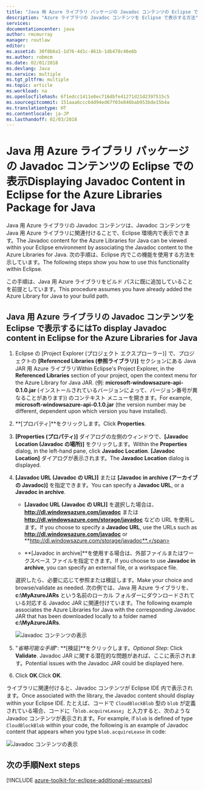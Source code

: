 ```yaml
---
title: "Java 用 Azure ライブラリ パッケージの Javadoc コンテンツの Eclipse での表示"
description: "Azure ライブラリの Javadoc コンテンツを Eclipse で表示する方法"
services: 
documentationcenter: java
author: rmcmurray
manager: routlaw
editor: 
ms.assetid: 30f8b6a1-1d76-4d1c-861b-1db478c46e6b
ms.author: robmcm
ms.date: 02/01/2018
ms.devlang: Java
ms.service: multiple
ms.tgt_pltfrm: multiple
ms.topic: article
ms.workload: na
ms.openlocfilehash: 6f1edcc1411e8ec716dbfe41271d21d2397515c5
ms.sourcegitcommit: 151aaa6ccc64d94ed67f03e846bab953bde15b4a
ms.translationtype: HT
ms.contentlocale: ja-JP
ms.lasthandoff: 02/03/2018
---
```

# <a name="displaying-javadoc-content-in-eclipse-for-the-azure-libraries-package-for-java"></a><span data-ttu-id="6bacc-103">Java 用 Azure ライブラリ パッケージの Javadoc コンテンツの Eclipse での表示</span><span class="sxs-lookup"><span data-stu-id="6bacc-103">Displaying Javadoc Content in Eclipse for the Azure Libraries Package for Java</span></span>

<span data-ttu-id="6bacc-104">Java 用 Azure ライブラリの Javadoc コンテンツは、Javadoc コンテンツを Java 用 Azure ライブラリに関連付けることで、Eclipse 環境内で表示できます。</span><span class="sxs-lookup"><span data-stu-id="6bacc-104">The Javadoc content for the Azure Libraries for Java can be viewed within your Eclipse environment by associating the Javadoc content to the Azure Libraries for Java.</span></span> <span data-ttu-id="6bacc-105">次の手順は、Eclipse 内でこの機能を使用する方法を示しています。</span><span class="sxs-lookup"><span data-stu-id="6bacc-105">The following steps show you how to use this functionality within Eclipse.</span></span>

<span data-ttu-id="6bacc-106">この手順は、Java 用 Azure ライブラリをビルド パスに既に追加していることを前提としています。</span><span class="sxs-lookup"><span data-stu-id="6bacc-106">This procedure assumes you have already added the Azure Library for Java to your build path.</span></span>

## <a name="to-display-javadoc-content-in-eclipse-for-the-azure-libraries-for-java"></a><span data-ttu-id="6bacc-107">Java 用 Azure ライブラリの Javadoc コンテンツを Eclipse で表示するには</span><span class="sxs-lookup"><span data-stu-id="6bacc-107">To display Javadoc content in Eclipse for the Azure Libraries for Java</span></span>

1. <span data-ttu-id="6bacc-108">Eclipse の [Project Explorer (プロジェクト エクスプローラー)] で、プロジェクトの **[Referenced Libraries (参照ライブラリ)]** セクションにある Java JAR 用 Azure ライブラリ</span><span class="sxs-lookup"><span data-stu-id="6bacc-108">Within Eclipse's Project Explorer, in the **Referenced Libraries** section of your project, open the context menu for the Azure Library for Java JAR.</span></span> <span data-ttu-id="6bacc-109">(例: **microsoft-windowsazure-api-0.1.0.jar** (インストールされているバージョンによって、バージョン番号が異なることがあります)) のコンテキスト メニューを開きます。</span><span class="sxs-lookup"><span data-stu-id="6bacc-109">For example, **microsoft-windowsazure-api-0.1.0.jar** (the version number may be different, dependent upon which version you have installed).</span></span>

1. <span data-ttu-id="6bacc-110">**[プロパティ]**をクリックします。</span><span class="sxs-lookup"><span data-stu-id="6bacc-110">Click **Properties**.</span></span>

1. <span data-ttu-id="6bacc-111">**[Properties (プロパティ)]** ダイアログの左側のウィンドウで、**[Javadoc Location (Javadoc の場所)]** をクリックします。</span><span class="sxs-lookup"><span data-stu-id="6bacc-111">Within the **Properties** dialog, in the left-hand pane, click **Javadoc Location**.</span></span> <span data-ttu-id="6bacc-112">**[Javadoc Location]** ダイアログが表示されます。</span><span class="sxs-lookup"><span data-stu-id="6bacc-112">The **Javadoc Location** dialog is displayed.</span></span>

1. <span data-ttu-id="6bacc-113">**[Javadoc URL (Javadoc の URL)]** または **[Javadoc in archive (アーカイブの Javadoc)]** を指定できます。</span><span class="sxs-lookup"><span data-stu-id="6bacc-113">You can specify a **Javadoc URL**, or a **Javadoc in archive**.</span></span>

   * <span data-ttu-id="6bacc-114">**[Javadoc URL (Javadoc の URL)]** を選択した場合は、**http://dl.windowsazure.com/javadoc** または **http://dl.windowsazure.com/storage/javadoc** などの URL を使用します。</span><span class="sxs-lookup"><span data-stu-id="6bacc-114">If you choose to specify a **Javadoc URL**, use the URLs such as **http://dl.windowsazure.com/javadoc** or **http://dl.windowsazure.com/storage/javadoc**.</span></span>

   * <span data-ttu-id="6bacc-115">**[Javadoc in archive]**を使用する場合は、外部ファイルまたはワークスペース ファイルを指定できます。</span><span class="sxs-lookup"><span data-stu-id="6bacc-115">If you choose to use **Javadoc in archive**, you can specify an external file, or a workspace file.</span></span>

   <span data-ttu-id="6bacc-116">選択したら、必要に応じて参照または検証します。</span><span class="sxs-lookup"><span data-stu-id="6bacc-116">Make your choice and browse/validate as needed.</span></span> <span data-ttu-id="6bacc-117">次の例では、Java 用 Azure ライブラリを、**c:\MyAzureJARs** という名前のローカル フォルダーにダウンロードされている対応する Javadoc JAR に関連付けています。</span><span class="sxs-lookup"><span data-stu-id="6bacc-117">The following example associates the Azure Libraries for Java with the corresponding Javadoc JAR that has been downloaded locally to a folder named **c:\MyAzureJARs**.</span></span>

   ![Javadoc コンテンツの表示][ic553487]

1. <span data-ttu-id="6bacc-119">"*省略可能な手順*": **[検証]**をクリックします。</span><span class="sxs-lookup"><span data-stu-id="6bacc-119">*Optional Step*: Click **Validate**.</span></span> <span data-ttu-id="6bacc-120">Javadoc JAR に関する潜在的な問題があれば、ここに表示されます。</span><span class="sxs-lookup"><span data-stu-id="6bacc-120">Potential issues with the Javadoc JAR could be displayed here.</span></span>

1. <span data-ttu-id="6bacc-121">Click **OK**.</span><span class="sxs-lookup"><span data-stu-id="6bacc-121">Click **OK**.</span></span>

<span data-ttu-id="6bacc-122">ライブラリに関連付けると、Javadoc コンテンツが Eclipse IDE 内で表示されます。</span><span class="sxs-lookup"><span data-stu-id="6bacc-122">Once associated with the library, the Javadoc content should display within your Eclipse IDE.</span></span> <span data-ttu-id="6bacc-123">たとえば、コードで `CloudBlockBlob` 型の `blob` が定義されている場合、コードに「`blob.acquireLease`」と入力すると、次のような Javadoc コンテンツが表示されます。</span><span class="sxs-lookup"><span data-stu-id="6bacc-123">For example, if `blob` is defined of type `CloudBlockBlob` within your code, the following is an example of Javadoc content that appears when you type `blob.acquireLease` in code:</span></span>

![Javadoc コンテンツの表示][ic553488]

## <a name="next-steps"></a><span data-ttu-id="6bacc-125">次の手順</span><span class="sxs-lookup"><span data-stu-id="6bacc-125">Next steps</span></span>

[!INCLUDE [azure-toolkit-for-eclipse-additional-resources](../includes/azure-toolkit-for-eclipse-additional-resources.md)]

<!-- URL List -->

<!-- Legacy MSDN URL = https://msdn.microsoft.com/library/azure/hh698319.aspx -->

<!-- IMG List -->

[ic553487]: media/azure-toolkit-for-eclipse-displaying-javadoc-content-for-azure-libraries/ic553487.png
[ic553488]: media/azure-toolkit-for-eclipse-displaying-javadoc-content-for-azure-libraries/ic553488.png
